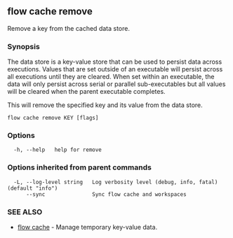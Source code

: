 ## flow cache remove

Remove a key from the cached data store.

### Synopsis

The data store is a key-value store that can be used to persist data across executions. Values that are set outside of an executable will persist across all executions until they are cleared. When set within an executable, the data will only persist across serial or parallel sub-executables but all values will be cleared when the parent executable completes.

This will remove the specified key and its value from the data store.

```
flow cache remove KEY [flags]
```

### Options

```
  -h, --help   help for remove
```

### Options inherited from parent commands

```
  -L, --log-level string   Log verbosity level (debug, info, fatal) (default "info")
      --sync               Sync flow cache and workspaces
```

### SEE ALSO

* [flow cache](flow_cache.md)	 - Manage temporary key-value data.


